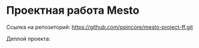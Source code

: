 # Проектная работа Mesto

Ссылка на репозиторий: https://github.com/ppincore/mesto-project-ff.git

Деплой проекта: 
